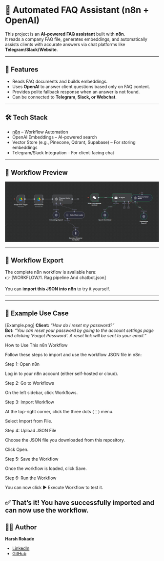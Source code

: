 # 🤖 Automated FAQ Assistant (n8n + OpenAI)

This project is an **AI-powered FAQ assistant** built with **n8n**.  
It reads a company FAQ file, generates embeddings, and automatically assists clients with accurate answers via chat platforms like **Telegram/Slack/Website**.  

---

## 🚀 Features
- Reads FAQ documents and builds embeddings.
- Uses **OpenAI** to answer client questions based only on FAQ content.
- Provides polite fallback response when an answer is not found.
- Can be connected to **Telegram, Slack, or Webchat**.

---

## 🛠️ Tech Stack
- [n8n](https://n8n.io) – Workflow Automation
- OpenAI Embeddings – AI-powered search
- Vector Store (e.g., Pinecone, Qdrant, Supabase) – For storing embeddings
- Telegram/Slack Integration – For client-facing chat

---

## 📸 Workflow Preview
![Workflow Screenshot](WORKFLOW/Screenshot.png)

---

## 🔄 Workflow Export
The complete n8n workflow is available here:  
👉 [WORKFLOW/1. Rag pipeline And chatbot.json]

You can **import this JSON into n8n** to try it yourself.

---


---

## 📌 Example Use Case
[Example.png]
**Client:** *“How do I reset my password?”*  
**Bot:** *“You can reset your password by going to the account settings page and clicking ‘Forgot Password’. A reset link will be sent to your email.”*  

How to Use This n8n Workflow

Follow these steps to import and use the workflow JSON file in n8n:

Step 1: Open n8n

Log in to your n8n account (either self-hosted or cloud).

Step 2: Go to Workflows

On the left sidebar, click Workflows.

Step 3: Import Workflow

At the top-right corner, click the three dots (⋮) menu.

Select Import from File.

Step 4: Upload JSON File

Choose the JSON file you downloaded from this repository.

Click Open.

Step 5: Save the Workflow

Once the workflow is loaded, click Save.

Step 6: Run the Workflow

You can now click ▶ Execute Workflow to test it.

✅ That’s it! You have successfully imported and can now use the workflow.
---

## 👨‍💻 Author
**Harsh Rokade**  
- [LinkedIn](https://www.linkedin.com/in/harsh-rokade/)  
- [GitHub](https://github.com/Harshrokade)  
